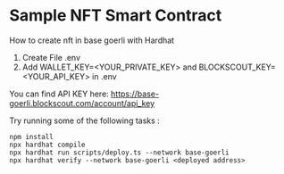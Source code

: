 # Sample NFT Smart Contract

How to create nft in base goerli with Hardhat

1. Create File .env
2. Add WALLET_KEY=<YOUR_PRIVATE_KEY> and BLOCKSCOUT_KEY=<YOUR_API_KEY> in .env

You can find API KEY here: https://base-goerli.blockscout.com/account/api_key

Try running some of the following tasks :

```shell
npm install
npx hardhat compile
npx hardhat run scripts/deploy.ts --network base-goerli
npx hardhat verify --network base-goerli <deployed address>
```
